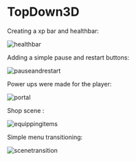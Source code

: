 # TopDown3D

Creating a xp bar and healthbar: 

![healthbar](https://github.com/omeralpcolak/TopDown3D/assets/112391850/19cf508f-62f2-426e-9e0a-8b2d2d1afe5e)


Adding a simple pause and restart buttons:

![pauseandrestart](https://github.com/omeralpcolak/TopDown3D/assets/112391850/9b21ba86-6822-449a-a3af-e7eab458a18b)

Power ups were made for the player:

![portal](https://github.com/omeralpcolak/TopDown3D/assets/112391850/60162277-1df2-4074-ba9e-dd8ecd309460)

Shop scene :

![equippingitems](https://github.com/omeralpcolak/TopDown3D/assets/112391850/f09b02cb-70a9-43b0-a2df-fb2eada9924a)

Simple menu transitioning: 

![scenetransition](https://github.com/omeralpcolak/TopDown3D/assets/112391850/a6a8fccb-588a-424a-b2f1-e98f018623f9)




